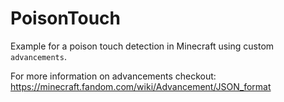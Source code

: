 # PoisonTouch
Example for a poison touch detection in Minecraft using custom `advancements`.

For more information on advancements checkout:
https://minecraft.fandom.com/wiki/Advancement/JSON_format
